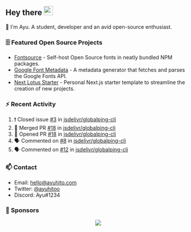 ## Hey there <img src="https://media.giphy.com/media/hvRJCLFzcasrR4ia7z/giphy.gif" width="25" height="25">

📝 I'm Ayu. A student, developer and an avid open-source enthusiast.

### 🗄 Featured Open Source Projects

- [Fontsource](https://github.com/fontsource/fontsource) - Self-host Open Source fonts in neatly bundled NPM packages.
- [Google Font Metadata](https://github.com/fontsource/google-font-metadata) - A metadata generator that fetches and parses the Google Fonts API.
- [Next Lotus Starter](https://github.com/DecliningLotus/next-lotus-starter) - Personal Next.js starter template to streamline the creation of new projects.

### ⚡ Recent Activity

<!--START_SECTION:activity-->

1. ❗️ Closed issue [#3](https://github.com/jsdelivr/globalping-cli/issues/3) in [jsdelivr/globalping-cli](https://github.com/jsdelivr/globalping-cli)
2. 🎉 Merged PR [#18](https://github.com/jsdelivr/globalping-cli/pull/18) in [jsdelivr/globalping-cli](https://github.com/jsdelivr/globalping-cli)
3. 💪 Opened PR [#18](https://github.com/jsdelivr/globalping-cli/pull/18) in [jsdelivr/globalping-cli](https://github.com/jsdelivr/globalping-cli)
4. 🗣 Commented on [#8](https://github.com/jsdelivr/globalping-cli/issues/8) in [jsdelivr/globalping-cli](https://github.com/jsdelivr/globalping-cli)
5. 🗣 Commented on [#12](https://github.com/jsdelivr/globalping-cli/issues/12) in [jsdelivr/globalping-cli](https://github.com/jsdelivr/globalping-cli)
<!--END_SECTION:activity-->

### 📫 Contact

- Email: hello@ayuhito.com
- Twitter: [@ayuhitoo](https://twitter.com/ayuhitoo)
- Discord: Ayu#1234


### :sparkling_heart: Sponsors

<p align="center">
  <a href="https://cdn.jsdelivr.net/gh/ayuhito/ayuhito/sponsors.svg">
    <img src='https://cdn.jsdelivr.net/gh/ayuhito/ayuhito/sponsors.svg'/>
  </a>
</p>